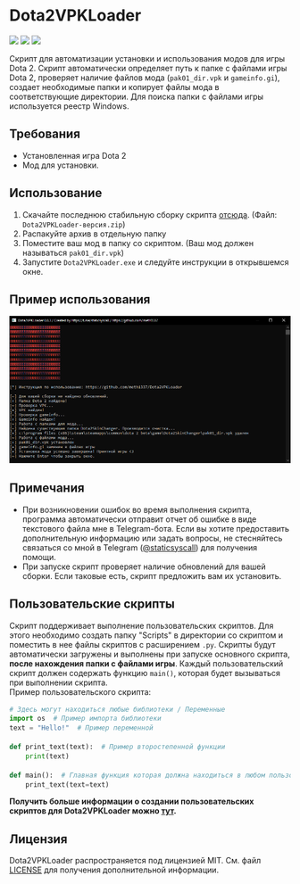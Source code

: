 <html>
    <h1>Dota2VPKLoader</h1>
    <div>
        <img src="https://img.shields.io/github/downloads/meth1337/Dota2VPKLoader/total">
        <img src="https://img.shields.io/github/license/meth1337/Dota2VPKLoader">
        <img src="https://img.shields.io/github/commit-activity/m/meth1337/Dota2VPKLoader">
    </div>
 </html>   
 
Скрипт для автоматизации установки и использования модов для игры Dota 2. Скрипт автоматически определяет путь к папке с файлами игры Dota 2, проверяет наличие файлов мода (`pak01_dir.vpk` и `gameinfo.gi`), создает необходимые папки и копирует файлы мода в соответствующие директории. Для поиска папки с файлами игры используется реестр Windows.

## Требования
- Установленная игра Dota 2
- Мод для установки.

## Использование
1. Скачайте последнюю стабильную сборку скрипта [отсюда](https://github.com/meth1337/Dota2VPKLoader/releases/latest). (Файл: `Dota2VPKLoader-версия.zip`)
2. Распакуйте архив в отдельную папку
3. Поместите ваш мод в папку со скриптом. (Ваш мод должен называться `pak01_dir.vpk`)
4. Запустите `Dota2VPKLoader.exe` и следуйте инструкции в открывшемся окне.

## Пример использования
<img src="ass/ss.png">

## Примечания
- При возникновении ошибок во время выполнения скрипта, программа автоматически отправит отчет об ошибке в виде текстового файла мне в Telegram-бота. Если вы хотите предоставить дополнительную информацию или задать вопросы, не стесняйтесь связаться со мной в Telegram ([@staticsyscall](https://t.me/staticsyscall)) для получения помощи.
- При запуске скрипт проверяет наличие обновлений для вашей сборки. Если таковые есть, скрипт предложить вам их установить.

## Пользовательские скрипты
Скрипт поддерживает выполнение пользовательских скриптов. Для этого необходимо создать папку "Scripts" в директории со скриптом и поместить в нее файлы скриптов с расширением `.py`. Скрипты будут автоматически загружены и выполнены при запуске основного скрипта, **после нахождения папки с файлами игры**. Каждый пользовательский скрипт должен содержать функцию `main()`, которая будет вызываться при выполнении скрипта.<br>
Пример пользовательского скрипта:
```Python
# Здесь могут находиться любые библиотеки / Переменные
import os  # Пример импорта библиотеки
text = "Hello!"  # Пример переменной

def print_text(text):  # Пример второстепенной функции  
    print(text)
    
def main():  # Главная функция которая должна находиться в любом пользовательском скрипте, основной скрипт будет выполнять все то что находиться в этой функции
    print_text(text=text)
```

**Получить больше информации о создании пользовательских скриптов для Dota2VPKLoader можно [тут](https://github.com/meth1337/Dota2VPKLoader/tree/main/src/Dota2VPKLoaderScriptSDK).**
## Лицензия
Dota2VPKLoader распространяется под лицензией MIT. См. файл [LICENSE](https://github.com/meth1337/Dota2VPKLoader/blob/main/LICENSE.md) для получения дополнительной информации.
